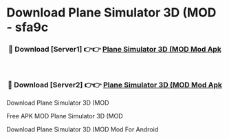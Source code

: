 # Download Plane Simulator 3D (MOD - sfa9c



<div align="center">
<h3>🔴 Download [Server1] 👉👉 <a href="https://momento.my/?title=Plane_Simulator_3D_(MOD">Plane Simulator 3D (MOD Mod Apk</a></h3><br>

<h3>🔴 Download [Server2] 👉👉 <a href="https://momento.my/?title=Plane_Simulator_3D_(MOD">Plane Simulator 3D (MOD Mod Apk</a></h3>
</div>



Download Plane Simulator 3D (MOD 

Free APK MOD Plane Simulator 3D (MOD 

Download Plane Simulator 3D (MOD Mod For Android
